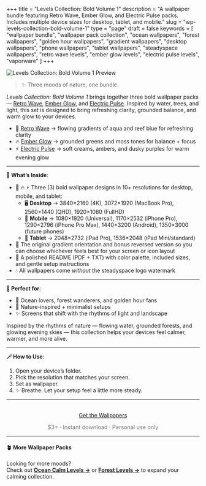 +++
title = "Levels Collection: Bold Volume 1"
description = "A wallpaper bundle featuring Retro Wave, Ember Glow, and Electric Pulse packs. Includes multiple device sizes for desktop, tablet, and mobile."
slug = "wp-levels-collection-bold-volume-1"
type = "page"
draft = false
keywords = [
  "wallpaper bundle", "wallpaper pack collection", "ocean wallpapers",
  "forest wallpapers", "golden hour wallpapers", "gradient wallpapers",
  "desktop wallpapers", "phone wallpapers", "tablet wallpapers",
  "steadyspace wallpapers", "retro wave levels", "ember glow levels", "electric pulse levels", "vaporware"
]
+++

![Levels Collection: Bold Volume 1 Preview](/images/wp-levels-collection-bold-volume-1/levelscollectionbold1cover.png)

> ✨ Three moods of nature, one bundle.

_Levels Collection: Bold Volume 1_ brings together three bold wallpaper packs — [Retro Wave](/wp13-retro-wave-levels), [Ember Glow](/wp14-ember-glow-levels), and [Electric Pulse](/wp15-electric-pulse-levels). Inspired by water, trees, and light, this set is designed to bring refreshing clarity, grounded balance, and warm glow to your devices.

- 🎨 [Retro Wave](/wp13-retro-wave-levels) → flowing gradients of aqua and reef blue for refreshing clarity
- 🔥 [Ember Glow](/wp14-ember-glow-levels) → grounded greens and moss tones for balance + focus
- ⚡ [Electric Pulse](/wp15-electric-pulse-levels) → soft creams, ambers, and dusky purples for warm evening glow

---

<div class="highlight-box">

**📂 What’s Inside**:

- 🎨 🔥 ⚡ Three (3) bold wallpaper designs in 10+ resolutions for desktop, mobile, and tablet:
  - 🖥 **Desktop** → 3840×2160 (4K), 3072×1920 (MacBook Pro), 2560×1440 (QHD), 1920×1080 (FullHD)
  - 📱 **Mobile** → 1080×1920 (Universal), 1170×2532 (iPhone Pro), 1290×2796 (iPhone Pro Max), 1440×3200 (Android), 1350×3000 (future phones)
  - 📱 **Tablet** → 2048×2732 (iPad Pro), 1536×2048 (iPad Mini/standard)
- 🔄 The original gradient orientation and bonus reversed version so you can choose whichever feels best for your screen or icon layout
- 📄 A polished README (PDF + TXT) with color palette, included sizes, and gentle setup instructions
- 💧 All wallpapers come _without_ the steadyspace logo watermark</div>

---
 
<div class="highlight-box">

**💚 Perfect for**:

- 🌊 Ocean lovers, forest wanderers, and golden hour fans
- 🌱 Nature-inspired + minimalist setups
- ✨ Screens that shift with the rhythms of light and landscape

Inspired by the rhythms of nature — flowing water, grounded forests, and glowing evening skies — this collection helps your devices feel calmer, warmer, and more alive.</div>

---

<div class="highlight-box">

**🪄 How to Use**:

1. Open your device’s folder.
2. Pick the resolution that matches your screen.
3. Set as wallpaper.
4. ✨ Breathe. Let your setup feel a little more steady. </div>

---  

<div style="text-align: center; margin-top: 2rem;">
  <a class="gumroad-button" href="https://steadyspace.gumroad.com/l/wp_levels2">Get the Wallpapers</a>
  <p style="font-size: 0.9rem; color: #777;">$3+ · Instant download · Personal use only</p>
</div>

---

#### 🪴 More Wallpaper Packs  
Looking for more moods?  
Check out [**Ocean Calm Levels →**](/wp04-ocean-calm-levels) or [**Forest Levels →**](/wp05-forest-levels) to expand your calming collection.  
